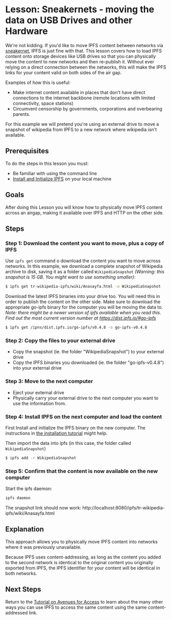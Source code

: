 # Lesson: Sneakernets - moving the data on USB Drives and other Hardware

We're not kidding. If you'd like to move IPFS content between networks via [sneakernet](https://en.wikipedia.org/wiki/Sneakernet), IPFS is just fine with that. This lesson covers how to load IPFS content onto storage devices like USB drives so that you can physically move the content to new networks and then re-publish it.  Without ever relying on a direct connection between the networks, this will make the IPFS links for your content valid on both sides of the air gap.

Examples of how this is useful:
* Make internet content available in places that don't have direct connections to the internet backbone (remote locations with limited connectivity, space stations)
* Circumvent censorship by governments, corporations and overbearing parents.

For this example we will pretend you're using an external drive to move a snapshot of wikipedia from IPFS to a new network where wikipedia isn't available.

## Prerequisites
To do the steps in this lesson you must:
* Be familiar with using the command line
* [Install and Initialize IPFS](/install-ipfs/README.md) on your local machine

## Goals

After doing this Lesson you will know how to physically move IPFS content across an airgap, making it available over IPFS and HTTP on the other side.

## Steps

### Step 1: Download the content you want to move, plus a copy of IPFS

Use `ipfs get` command o download the content you want to move across networks. In this example, we download a complete snapshot of Wikipedia archive to disk, saving it as a folder called `WikipediaSnapshot` _(Warning: this snapshot is 15 GB. You might want to use something smaller)_:

```sh
$ ipfs get tr-wikipedia-ipfs/wiki/Anasayfa.html -o WikipediaSnapshot
```

Download the latest IPFS binaries into your drive too. You will need this in order to publish the content on the other side. Make sure to download the appropriate go-ipfs binary for the computer you will be moving the data to. *Note: there might be a newer version of ipfs available when you read this. Find out the most current version number at https://dist.ipfs.io/#go-ipfs*

```sh
$ ipfs get /ipns/dist.ipfs.io/go-ipfs/v0.4.8 -o go-ipfs-v0.4.8
```

### Step 2: Copy the files to your external drive

- Copy the snapshot (ie. the folder "WikipediaSnapshot") to your external drive
- Copy the IPFS binaries you downloaded (ie. the folder "go-ipfs-v0.4.8") into your external drive

### Step 3: Move to the next computer

- Eject your external drive
- Physically carry your external drive to the next computer you want to use the information from.

### Step 4: Install IPFS on the next computer and load the content

First Install and initialize the IPFS binary on the new computer. The instructions in [the installation tutorial](/install-ipfs/README.md) might help.

Then import the data into ipfs (in this case, the folder called `WikipediaSnapshot`)

```sh
$ ipfs add -r WikipediaSnapshot
```

### Step 5: Confirm that the content is now available on the new computer

Start the ipfs daemon:

```sh
ipfs daemon
```

The snapshot link should now work: http://localhost:8080/ipfs/tr-wikipedia-ipfs/wiki/Anasayfa.html

## Explanation

This approach allows you to physically move IPFS content into networks where it was previously unavailable.

Because IPFS uses content-addressing, as long as the content you added to the second network is identical to the original content you originally exported from IPFS, the IPFS identifier for your content will be identical in both networks. 

## Next Steps

Return to the [Tutorial on Avenues for Access](/avenues-for-access/) to learn about the many other ways you can use IPFS to access the same content using the same content-addressed link.
